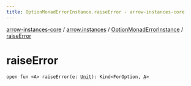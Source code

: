 ```yaml
---
title: OptionMonadErrorInstance.raiseError - arrow-instances-core
---
```


[arrow-instances-core](../../index.html) / [arrow.instances](../index.html) / [OptionMonadErrorInstance](index.html) / [raiseError](./raise-error.html)

# raiseError

`open fun <A> raiseError(e: `[`Unit`](https://kotlinlang.org/api/latest/jvm/stdlib/kotlin/-unit/index.html)`): Kind<ForOption, `[`A`](raise-error.html#A)`>`